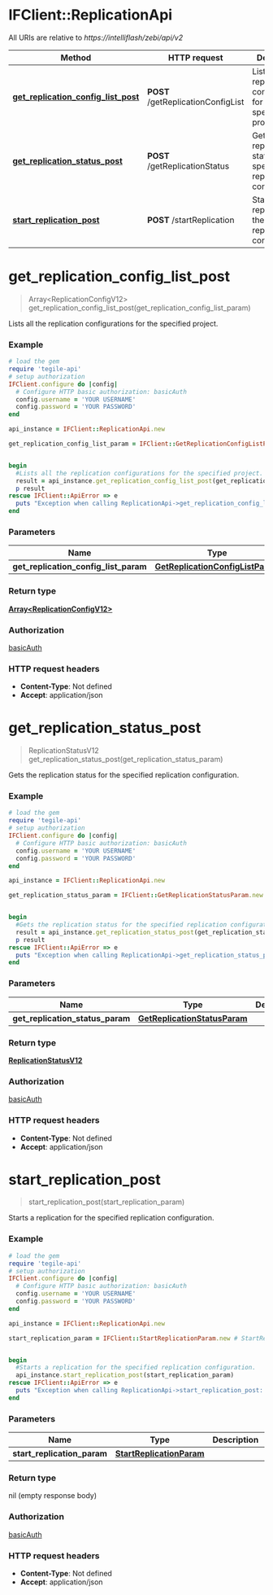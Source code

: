 # IFClient::ReplicationApi

All URIs are relative to *https://intelliflash/zebi/api/v2*

Method | HTTP request | Description
------------- | ------------- | -------------
[**get_replication_config_list_post**](ReplicationApi.md#get_replication_config_list_post) | **POST** /getReplicationConfigList | Lists all the replication configurations for the specified project.
[**get_replication_status_post**](ReplicationApi.md#get_replication_status_post) | **POST** /getReplicationStatus | Gets the replication status for the specified replication configuration.
[**start_replication_post**](ReplicationApi.md#start_replication_post) | **POST** /startReplication | Starts a replication for the specified replication configuration.


# **get_replication_config_list_post**
> Array&lt;ReplicationConfigV12&gt; get_replication_config_list_post(get_replication_config_list_param)

Lists all the replication configurations for the specified project.

### Example
```ruby
# load the gem
require 'tegile-api'
# setup authorization
IFClient.configure do |config|
  # Configure HTTP basic authorization: basicAuth
  config.username = 'YOUR USERNAME'
  config.password = 'YOUR PASSWORD'
end

api_instance = IFClient::ReplicationApi.new

get_replication_config_list_param = IFClient::GetReplicationConfigListParam.new # GetReplicationConfigListParam | 


begin
  #Lists all the replication configurations for the specified project.
  result = api_instance.get_replication_config_list_post(get_replication_config_list_param)
  p result
rescue IFClient::ApiError => e
  puts "Exception when calling ReplicationApi->get_replication_config_list_post: #{e}"
end
```

### Parameters

Name | Type | Description  | Notes
------------- | ------------- | ------------- | -------------
 **get_replication_config_list_param** | [**GetReplicationConfigListParam**](GetReplicationConfigListParam.md)|  | 

### Return type

[**Array&lt;ReplicationConfigV12&gt;**](ReplicationConfigV12.md)

### Authorization

[basicAuth](../README.md#basicAuth)

### HTTP request headers

 - **Content-Type**: Not defined
 - **Accept**: application/json



# **get_replication_status_post**
> ReplicationStatusV12 get_replication_status_post(get_replication_status_param)

Gets the replication status for the specified replication configuration.

### Example
```ruby
# load the gem
require 'tegile-api'
# setup authorization
IFClient.configure do |config|
  # Configure HTTP basic authorization: basicAuth
  config.username = 'YOUR USERNAME'
  config.password = 'YOUR PASSWORD'
end

api_instance = IFClient::ReplicationApi.new

get_replication_status_param = IFClient::GetReplicationStatusParam.new # GetReplicationStatusParam | 


begin
  #Gets the replication status for the specified replication configuration.
  result = api_instance.get_replication_status_post(get_replication_status_param)
  p result
rescue IFClient::ApiError => e
  puts "Exception when calling ReplicationApi->get_replication_status_post: #{e}"
end
```

### Parameters

Name | Type | Description  | Notes
------------- | ------------- | ------------- | -------------
 **get_replication_status_param** | [**GetReplicationStatusParam**](GetReplicationStatusParam.md)|  | 

### Return type

[**ReplicationStatusV12**](ReplicationStatusV12.md)

### Authorization

[basicAuth](../README.md#basicAuth)

### HTTP request headers

 - **Content-Type**: Not defined
 - **Accept**: application/json



# **start_replication_post**
> start_replication_post(start_replication_param)

Starts a replication for the specified replication configuration.

### Example
```ruby
# load the gem
require 'tegile-api'
# setup authorization
IFClient.configure do |config|
  # Configure HTTP basic authorization: basicAuth
  config.username = 'YOUR USERNAME'
  config.password = 'YOUR PASSWORD'
end

api_instance = IFClient::ReplicationApi.new

start_replication_param = IFClient::StartReplicationParam.new # StartReplicationParam | 


begin
  #Starts a replication for the specified replication configuration.
  api_instance.start_replication_post(start_replication_param)
rescue IFClient::ApiError => e
  puts "Exception when calling ReplicationApi->start_replication_post: #{e}"
end
```

### Parameters

Name | Type | Description  | Notes
------------- | ------------- | ------------- | -------------
 **start_replication_param** | [**StartReplicationParam**](StartReplicationParam.md)|  | 

### Return type

nil (empty response body)

### Authorization

[basicAuth](../README.md#basicAuth)

### HTTP request headers

 - **Content-Type**: Not defined
 - **Accept**: application/json



